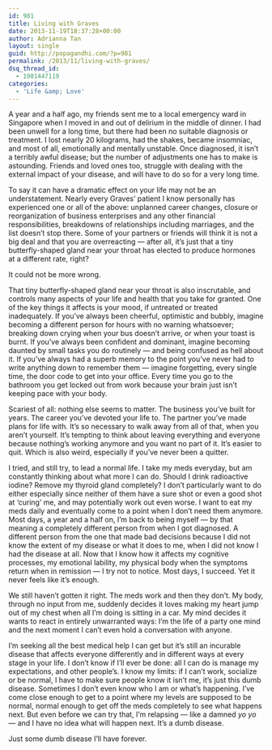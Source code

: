```yaml
---
id: 981
title: Living with Graves
date: 2013-11-19T18:37:28+00:00
author: Adrianna Tan
layout: single
guid: http://popagandhi.com/?p=981
permalink: /2013/11/living-with-graves/
dsq_thread_id:
  - 1981447119
categories:
  - 'Life &amp; Love'
---
```

A year and a half ago, my friends sent me to a local emergency ward in Singapore when I moved in and out of delirium in the middle of dinner. I had been unwell for a long time, but there had been no suitable diagnosis or treatment. I lost nearly 20 kilograms, had the shakes, became insomniac, and most of all, emotionally and mentally unstable. Once diagnosed, it isn&#8217;t a terribly awful disease; but the number of adjustments one has to make is astounding. Friends and loved ones too, struggle with dealing with the external impact of your disease, and will have to do so for a very long time.

To say it can have a dramatic effect on your life may not be an understatement. Nearly every Graves&#8217; patient I know personally has experienced one or all of the above: unplanned career changes, closure or reorganization of business enterprises and any other financial responsibilities, breakdowns of relationships including marriages, and the list doesn&#8217;t stop there. Some of your partners or friends will think it is not a big deal and that you are overreacting &#8212; after all, it&#8217;s just that a tiny butterfly-shaped gland near your throat has elected to produce hormones at a different rate, right?

It could not be more wrong.

That tiny butterfly-shaped gland near your throat is also inscrutable, and controls many aspects of your life and health that you take for granted. One of the key things it affects is your mood, if untreated or treated inadequately. If you&#8217;ve always been cheerful, optimistic and bubbly, imagine becoming a different person for hours with no warning whatsoever; breaking down crying when your bus doesn&#8217;t arrive, or when your toast is burnt. If you&#8217;ve always been confident and dominant, imagine becoming daunted by small tasks you do routinely &#8212; and being confused as hell about it. If you&#8217;ve always had a superb memory to the point you&#8217;ve never had to write anything down to remember them &#8212; imagine forgetting, every single time, the door code to get into your office. Every time you go to the bathroom you get locked out from work because your brain just isn&#8217;t keeping pace with your body.

Scariest of all: nothing else seems to matter. The business you&#8217;ve built for years. The career you&#8217;ve devoted your life to. The partner you&#8217;ve made plans for life with. It&#8217;s so necessary to walk away from all of that, when you aren&#8217;t yourself. It&#8217;s tempting to think about leaving everything and everyone because nothing&#8217;s working anymore and you want no part of it. It&#8217;s easier to quit. Which is also weird, especially if you&#8217;ve never been a quitter.

I tried, and still try, to lead a normal life. I take my meds everyday, but am constantly thinking about what more I can do. Should I drink radioactive iodine? Remove my thyroid gland completely? I don&#8217;t particularly want to do either especially since neither of them have a sure shot or even a good shot at &#8216;curing&#8217; me, and may potentially work out even worse. I want to eat my meds daily and eventually come to a point when I don&#8217;t need them anymore. Most days, a year and a half on, I&#8217;m back to being myself &#8212; by that meaning a completely different person from when I got diagnosed. A different person from the one that made bad decisions because I did not know the extent of my disease or what it does to me, when I did not know I had the disease at all. Now that I know how it affects my cognitive processes, my emotional lability, my physical body when the symptoms return when in remission &#8212; I try not to notice. Most days, I succeed. Yet it never feels like it&#8217;s enough.

We still haven&#8217;t gotten it right. The meds work and then they don&#8217;t. My body, through no input from me, suddenly decides it loves making my heart jump out of my chest when all I&#8217;m doing is sitting in a car. My mind decides it wants to react in entirely unwarranted ways: I&#8217;m the life of a party one mind and the next moment I can&#8217;t even hold a conversation with anyone.

I&#8217;m seeking all the best medical help I can get but it&#8217;s still an incurable disease that affects everyone differently and in different ways at every stage in your life. I don&#8217;t know if I&#8217;ll ever be done: all I can do is manage my expectations, and other people&#8217;s. I know my limits: if I can&#8217;t work, socialize or be normal, I have to make sure people know it isn&#8217;t me, it&#8217;s just this dumb disease. Sometimes I don&#8217;t even know who I am or what&#8217;s happening. I&#8217;ve come close enough to get to a point where my levels are supposed to be normal, normal enough to get off the meds completely to see what happens next. But even before we can try that, I&#8217;m relapsing — like a damned _yo yo_ — and I have no idea what will happen next. It&#8217;s a dumb disease.

Just some dumb disease I&#8217;ll have forever.
